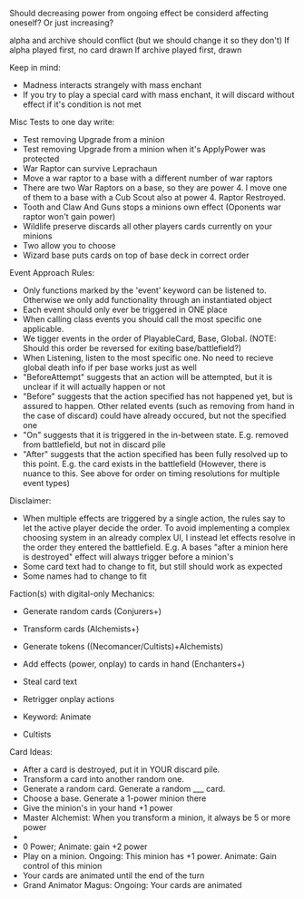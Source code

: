 Should decreasing power from ongoing effect be considerd affecting oneself? Or just increasing?

alpha and archive should conflict (but we should change it so they don't)
If alpha played first, no card drawn
If archive played first, drawn


Keep in mind:
- Madness interacts strangely with mass enchant
- If you try to play a special card with mass enchant, it will discard without effect if it's condition is not met

Misc Tests to one day write:
- Test removing Upgrade from a minion
- Test removing Upgrade from a minion when it's ApplyPower was protected
- War Raptor can survive Leprachaun
- Move a war raptor to a base with a different number of war raptors
- There are two War Raptors on a base, so they are power 4. I move one of them to a base with a Cub Scout also at power 4. Raptor Restroyed.
- Tooth and Claw And Guns stops a minions own effect (Oponents war raptor won't gain power)
- Wildlife preserve discards all other players cards currently on your minions
- Two allow you to choose
- Wizard base puts cards on top of base deck in correct order

Event Approach Rules: 
- Only functions marked by  the 'event' keyword can be listened to. Otherwise we only add functionality through an instantiated object
- Each event should only ever be triggered in ONE place
- When calling class events you should call the most specific one applicable.
- We tigger events in the order of PlayableCard, Base, Global. (NOTE: Should this order be reversed for exiting base/battlefield?)
- When Listening, listen to the most specific one. No need to recieve global death info if per base works just as well
- "BeforeAttempt" suggests that an action will be attempted, but it is unclear if it will actually happen or not
- "Before" suggests that the action specified has not happened yet, but is assured to happen. Other related events (such as removing from hand in the case of discard) could have already occured, but not the specified one
- "On" suggests that it is triggered in the in-between state. E.g. removed from battlefield, but not in discard pile
- "After" suggests that the action specified has been fully resolved up to this point. E.g. the card exists in the battlefield (However, there is nuance to this. See above for order on timing resolutions for multiple event types)
 
Disclaimer:
- When multiple effects are triggered by a single action, the rules say to let the active player decide the order.
  To avoid implementing a complex choosing system in an already complex UI, I instead let effects resolve in the 
  order they entered the battlefield. E.g. A bases "after a minion here is destroyed" effect will always trigger before a minion's
- Some card text had to change to fit, but still should work as expected
- Some names had to change to fit

Faction(s) with digital-only Mechanics:
- Generate random cards (Conjurers+)
- Transform cards (Alchemists+)
- Generate tokens ((Necomancer/Cultists)+Alchemists)
- Add effects (power, onplay) to cards in hand (Enchanters+)
- Steal card text
- Retrigger onplay actions

- Keyword: Animate
- Cultists

Card Ideas:
- After a card is destroyed, put it in YOUR discard pile.
- Transform a card into another random one.
- Generate a random card. Generate a random ___ card.
- Choose a base. Generate a 1-power minion there
- Give the minion's in your hand +1 power
- Master Alchemist: When you transform a minion, it always be 5 or more power
- 
- 0 Power; Animate: gain +2 power
- Play on a minion. Ongoing: This minion has +1 power. Animate: Gain control of this minion
- Your cards are animated until the end of the turn
- Grand Animator Magus: Ongoing: Your cards are animated